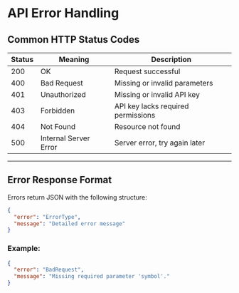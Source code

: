# API Error Handling

## Common HTTP Status Codes

| Status | Meaning                   | Description                               |
| ------ | ------------------------- | ----------------------------------------|
| 200    | OK                        | Request successful                       |
| 400    | Bad Request               | Missing or invalid parameters            |
| 401    | Unauthorized              | Missing or invalid API key                |
| 403    | Forbidden                 | API key lacks required permissions       |
| 404    | Not Found                 | Resource not found                        |
| 500    | Internal Server Error     | Server error, try again later             |

---

## Error Response Format

Errors return JSON with the following structure:

```json
{
  "error": "ErrorType",
  "message": "Detailed error message"
}
````

### Example:

```json
{
  "error": "BadRequest",
  "message": "Missing required parameter 'symbol'."
}
```
